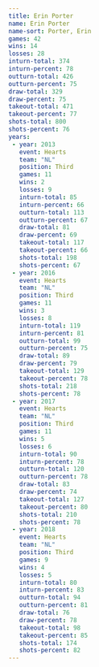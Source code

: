 ```yaml
---
title: Erin Porter
name: Erin Porter
name-sort: Porter, Erin
games: 42
wins: 14
losses: 28
inturn-total: 374
inturn-percent: 78
outturn-total: 426
outturn-percent: 75
draw-total: 329
draw-percent: 75
takeout-total: 471
takeout-percent: 77
shots-total: 800
shots-percent: 76
years:
 - year: 2013
   event: Hearts
   team: "NL"
   position: Third
   games: 11
   wins: 2
   losses: 9
   inturn-total: 85
   inturn-percent: 66
   outturn-total: 113
   outturn-percent: 67
   draw-total: 81
   draw-percent: 69
   takeout-total: 117
   takeout-percent: 66
   shots-total: 198
   shots-percent: 67
 - year: 2016
   event: Hearts
   team: "NL"
   position: Third
   games: 11
   wins: 3
   losses: 8
   inturn-total: 119
   inturn-percent: 81
   outturn-total: 99
   outturn-percent: 75
   draw-total: 89
   draw-percent: 79
   takeout-total: 129
   takeout-percent: 78
   shots-total: 218
   shots-percent: 78
 - year: 2017
   event: Hearts
   team: "NL"
   position: Third
   games: 11
   wins: 5
   losses: 6
   inturn-total: 90
   inturn-percent: 78
   outturn-total: 120
   outturn-percent: 78
   draw-total: 83
   draw-percent: 74
   takeout-total: 127
   takeout-percent: 80
   shots-total: 210
   shots-percent: 78
 - year: 2018
   event: Hearts
   team: "NL"
   position: Third
   games: 9
   wins: 4
   losses: 5
   inturn-total: 80
   inturn-percent: 83
   outturn-total: 94
   outturn-percent: 81
   draw-total: 76
   draw-percent: 78
   takeout-total: 98
   takeout-percent: 85
   shots-total: 174
   shots-percent: 82
---
```

